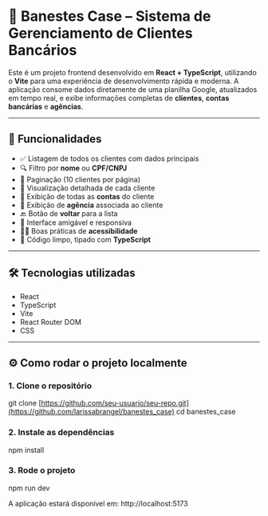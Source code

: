 # 💼 Banestes Case – Sistema de Gerenciamento de Clientes Bancários

Este é um projeto frontend desenvolvido em **React + TypeScript**, utilizando o **Vite** para uma experiência de desenvolvimento rápida e moderna. A aplicação consome dados diretamente de uma planilha Google, atualizados em tempo real, e exibe informações completas de **clientes**, **contas bancárias** e **agências**.

---

## 🔧 Funcionalidades

- ✅ Listagem de todos os clientes com dados principais
- 🔍 Filtro por **nome** ou **CPF/CNPJ**
- 📄 Paginação (10 clientes por página)
- 👤 Visualização detalhada de cada cliente
- 🏦 Exibição de todas as **contas** do cliente
- 🏢 Exibição de **agência** associada ao cliente
- 🔙 Botão de **voltar** para a lista
- 🎨 Interface amigável e responsiva
- 🧑‍🦯 Boas práticas de **acessibilidade**
- 🚀 Código limpo, tipado com **TypeScript**

---

## 🛠️ Tecnologias utilizadas

- React
- TypeScript
- Vite
- React Router DOM
- CSS

---

## ⚙️ Como rodar o projeto localmente

### 1. Clone o repositório

git clone [https://github.com/seu-usuario/seu-repo.git](https://github.com/larissabrangel/banestes_case)
cd banestes_case

### 2. Instale as dependências

npm install

### 3. Rode o projeto

npm run dev

A aplicação estará disponível em: http://localhost:5173
